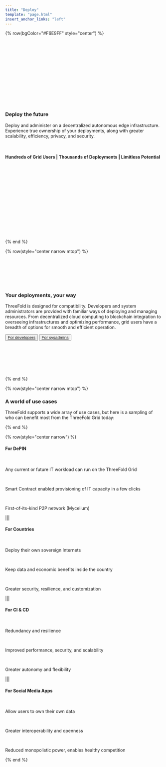 ```yaml
---
title: "Deploy"
template: "page.html"
insert_anchor_links: "left"
---
```


<!-- section 1  -->

{% row(bgColor="#F6E9FF" style="center") %}

<br>
<br>
<br>
<br>
<br>
<br>
<br>
<br>
<br>
<br>
<br>
<br>

### **Deploy the future**

Deploy and administer on a decentralized autonomous edge infrastructure.<br>Experience true ownership of your deployments, along with greater scalability, efficiency, privacy, and security.

<br>

#### **Hundreds** of Grid Users | **Thousands** of Deployments | **Limitless** Potential

<br>
<br>
<br>
<br>
<br>
<br>
<br>
<br>
<br>
<br>
<br>
<br>
<br>

{% end %}

<!-- section 4 -->

{% row(style="center narrow mtop") %}

<br>
<br>
<br>
<br>
<br>

### **Your deployments, your way**

ThreeFold is designed for compatibility. Developers and system administrators are provided with familiar ways of deploying and managing resources. From decentralized cloud computing to blockchain integration to overseeing infrastructures and optimizing performance, grid users have a breadth of options for smooth and efficient operation.

<button>[For developers](https://manual.grid.tf/developers/developers.html)</button>
<button>[For sysadmins](https://manual.grid.tf/system_administrators/system_administrators.html)</button>

<br>
<br>
<br>
<br>
<br>

{% end %}

{% row(style="center narrow mtop") %}

### **A world of use cases**

ThreeFold supports a wide array of use cases, but here is a sampling of who can benefit most from the ThreeFold Grid today:

{% end %}

{% row(style="center narrow") %}

#### For DePIN

<br>

Any current or future IT workload can run on the ThreeFold Grid

<br>

Smart Contract enabled provisioning of IT capacity in a few clicks

<br>

First-of-its-kind P2P network (Mycelium)

|||

#### For Countries

<br>

Deploy their own sovereign Internets

<br>

Keep data and economic benefits inside the country

<br>

Greater security, resilience, and customization

|||

#### For CI & CD

<br>

Redundancy and resilience

<br>

Improved performance, security, and scalability

<br>

Greater autonomy and flexibility

|||

#### For Social Media Apps

<br>

Allow users to own their own data

<br>

Greater interoperability and openness

<br>

Reduced monopolistic power, enables healthy competition

{% end %}